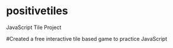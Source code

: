 # positivetiles
JavaScript Tile Project

#Created a free interactive tile based game to practice JavaScript
